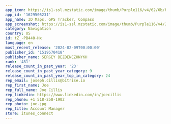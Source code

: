 ```yaml
---
app_icon: https://is1-ssl.mzstatic.com/image/thumb/Purple116/v4/62/6b/b5/626bb5c1-58ae-aff0-d2d4-fcde216f9473/AppIcon-0-0-1x_U007emarketing-0-7-0-85-220.png/1024x1024bb.png
app_id: '1629505231'
app_name: 3D Maps, GPS Tracker, Compass
app_screenshot: https://is1-ssl.mzstatic.com/image/thumb/Purple116/v4/25/8e/bf/258ebfdc-ade4-6ddd-1a1c-8ae62e1da08f/b5350453-7706-47cd-93f2-0e19b1d5dfa9_Simulator_Screenshot_-_iPhone_12_Pro_Max_-_2023-06-20_at_18.40.29.png/1284x2778bb.png
category: Navigation
country: US
id: tZ_-PB440-Hx
language: en
most_recent_release: '2024-02-09T00:00:00'
publisher_id: '1519570418'
publisher_name: SERGEY BEZDENEZHNYKH
rank: '481'
release_count_in_past_year: '23'
release_count_in_past_year_category: 9
release_count_in_past_year_top_in_category: 24
rep_email: joseph.cillis@bitrise.io
rep_first_name: Joe
rep_full_name: Joe Cillis
rep_linkedin: https://www.linkedin.com/in/joecillis
rep_phone: +1 518-258-1902
rep_photo: joe.jpg
rep_title: Account Manager
store: itunes_connect
---
```

